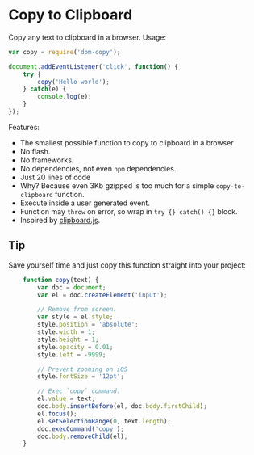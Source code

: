 # Copy to Clipboard

Copy any text to clipboard in a browser. Usage:

```js
var copy = require('dom-copy');

document.addEventListener('click', function() {
    try {
        copy('Hello world');
    } catch(e) {
        console.log(e);
    }
});
```

Features:

 - The smallest possible function to copy to clipboard in a browser
 - No flash.
 - No frameworks.
 - No dependencies, not even `npm` dependencies.
 - Just 20 lines of code
 - Why? Because even 3Kb gzipped is too much for a simple `copy-to-clipboard` function.
 - Execute inside a user generated event.
 - Function may `throw` on error, so wrap in `try {} catch() {}` block.
 - Inspired by [clipboard.js](https://clipboardjs.com/).
 
 
## Tip

Save yourself time and just copy this function straight into your project:

```js
    function copy(text) {
        var doc = document;
        var el = doc.createElement('input');

        // Remove from screen.
        var style = el.style;
        style.position = 'absolute';
        style.width = 1;
        style.height = 1;
        style.opacity = 0.01;
        style.left = -9999;

        // Prevent zooming on iOS
        style.fontSize = '12pt';

        // Exec `copy` command.
        el.value = text;
        doc.body.insertBefore(el, doc.body.firstChild);
        el.focus();
        el.setSelectionRange(0, text.length);
        doc.execCommand('copy');
        doc.body.removeChild(el);
    }
```
